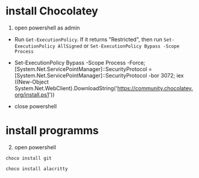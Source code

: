 # install Chocolatey

1. open powershell as admin

- Run `Get-ExecutionPolicy`. If it returns "Restricted", then run `Set-ExecutionPolicy AllSigned` or `Set-ExecutionPolicy Bypass -Scope Process`

- Set-ExecutionPolicy Bypass -Scope Process -Force; [System.Net.ServicePointManager]::SecurityProtocol = [System.Net.ServicePointManager]::SecurityProtocol -bor 3072; iex ((New-Object System.Net.WebClient).DownloadString('https://community.chocolatey.org/install.ps1'))

- close powershell

# install programms

2. open powershell

```
choco install git

choco install alacritty



```